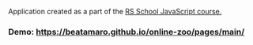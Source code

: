 Application created as a part of the [RS School JavaScript course.](https://rs.school/js-en/)

### Demo: https://beatamaro.github.io/online-zoo/pages/main/
